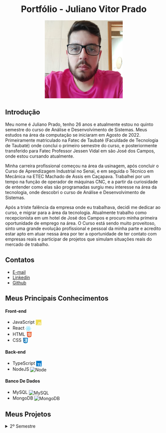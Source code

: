 <h1 align="center">Portfólio - Juliano Vitor Prado</h1>

<p align="center">
    <img src="./Arquivos/foto-juliano.png" alt="Descrição da Imagem" width="250"/>
</p>

## Introdução
Meu nome é Juliano Prado, tenho 26 anos e atualmente estou no quinto semestre do curso de Análise e Desenvolvimento de Sistemas. Meus estudos na área da computação se iniciaram em Agosto de 2022. Primeiramente matriculado na Fatec de Taubaté (Faculdade de Tecnologia de Taubaté) onde conclui o primeiro semestre do curso,  e posteriormente transferido para  Fatec Professor Jessen Vidal em são José dos Campos, onde estou cursando atualmente.

Minha carreira profissional começou na área da usinagem, após concluir o Curso de Aprendizagem Industrial no Senai, e em seguida o Técnico em Mecânica na ETEC Machado de Assis em Caçapava. Trabalhei por um tempo na função de operador de máquinas CNC, e a partir da curiosidade de entender como elas são programadas surgiu meu interesse na área da tecnologia, onde descobri o curso de Análise e Desenvolvimento de Sistemas.

Após a triste falência da empresa onde eu trabalhava, decidi me dedicar ao curso, e migrar  para a área da tecnologia. Atualmente trabalho como recepcionista em um hotel de José dos Campos e procuro minha primeira oportunidade de emprego na área. O Curso está sendo muito proveitoso, sinto uma grande evolução profissional e pessoal da minha parte e acredito estar apto em atuar nessa área por ter a oportunidade de ter contato com empresas reais e participar de projetos que simulam situações reais do mercado de trabalho.


## Contatos

- [E-mail](mailto:julianoprado98@gmail.com)
- [Linkedin](https://www.linkedin.com/in/juliano-prado-078a3920b/)
- [Github](https://github.com/julianopradoo)

## Meus Principais Conhecimentos
#### Front-end
- JavaScript <img align="center" alt="Js" height="18" width="18" src="https://raw.githubusercontent.com/devicons/devicon/master/icons/javascript/javascript-plain.svg">
- React <img align="center" alt="React" height="18" width="18" src="https://raw.githubusercontent.com/devicons/devicon/master/icons/react/react-original.svg">
- HTML <img align="center" alt="HTML" height="18" width="18" src="https://raw.githubusercontent.com/devicons/devicon/master/icons/html5/html5-original.svg">
- CSS <img align="center" alt="CSS" height="18" width="18" src="https://raw.githubusercontent.com/devicons/devicon/master/icons/css3/css3-original.svg">

#### Back-end
- TypeScript <img align="center" alt="Ts" height="18" width="18" src="https://raw.githubusercontent.com/devicons/devicon/master/icons/typescript/typescript-plain.svg">
- NodeJS <img align="center" alt="Node" height="18" width="18" src="https://cdn.jsdelivr.net/gh/devicons/devicon@latest/icons/nodejs/nodejs-plain-wordmark.svg" />

#### Banco De Dados
- MySQL <img align="center" alt="MySQL" height="18" width="18" src="https://cdn.jsdelivr.net/gh/devicons/devicon@latest/icons/mysql/mysql-original.svg" />
- MongoDB <img align="center" alt="MongoDB" height="18" width="18" src="https://cdn.jsdelivr.net/gh/devicons/devicon@latest/icons/mongodb/mongodb-original.svg" />


## Meus Projetos
<details>
<summary>2º Semestre</summary>
</br>

**Data:** *Fevereiro 2023*</br></br>
**Empresa:** *FATEC São José dos Campos - SP*</br></br>
**Desafio:** Criar um sistema de controle de informações para facilitar o manuseio das requisições de uma sala de aula. </br></br>
**Solução:** Para solucionar o desafio, desenvolvemos uma aplicação capaz de coletar informações sobre aulas, salas, alunos e avaliações. Além de permitir a abstração dessas informações e a transformação delas em formato de gráficos de estatísticas que informa o desempenho das turmas. E para isso, trouxemos a proposta de uma aplicação simples e intuitiva onde o usuário consiga navegar com poucos cliques. </br></br>

**GitHub:** [Suportfy](https://github.com/Equipe-FULLSTACK/API-2)</br></br>

<h2 align="center">Tecnologias Utilizadas</h1>

- Java - Linguagem de Programação utilizada no frontend e backend do projeto.
- Java Swing - Kit de componentes utilizado para o desenvolvimento da interface.
- MySql - Banco de dados utilizado para armazenar dados do projeto.
- Banco H2 - Banco de dados SQL usado principalmente para testar cruds da aplicação.




<h2 align="center">Contribuições Pessoais</h1>
Meu papel no projeto do segundo semestre foi de Desenvolvedor. Minhas contribuições se concentram na parte do frontend, onde utilizei componentes do Java Swing para construir a interface gráfica do projeto, mais especificamente telas de "Inicio" e a tela de "Aula/Tarefa". também tive grande contribuição na modelagem do banco de dados, na criação das tabelas e manutenção dos dados conforme necessidade. Além de auxiliar na integração do banco de dados criando algumas das funções CRUD para interação da Interface x Banco.

<h2 align="center">Hard Skills</h1>

1. **Java:** Sei fazer com ajuda.
2. **Java Swing:** Sei fazer com ajuda.
3. **MySql:** Sei fazer com autonomia.

<h2 align="center">Soft Skills</h1>

Comunicação eficaz - Após minha transferencia para a Fatec de São Jose dos Campos, senti um certo desnivelamento de meus conhecimentos técnicos comparado aos meus colegas que já tinham tido a experiência de passar por um projeto de API. Procurei sempre deixar claro para meu time minhas dificuldades e procurei consulta-los antes de cada tomada de decisão.

Gerenciamento de tempo - Após entender o formato do projeto, e o ritmo das aulas, procurei otmizar meu tempo disponivel organizando as tarefas da forma mais clara possivel, de maneira que eu pudesse vizualizá-las, assim, possibilitando uma melhor visão macro do semestre.

Adaptabilidade e Flexibilidade - Precisei me adaptar rapidamente ás tecnologias que eu não conhecia, mas já eram utilizadas desde o primeiro semestre por meus colegas. Github e Metodologia Scrum são exemplos disso.

</details>


